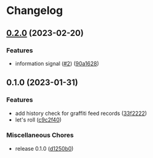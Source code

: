 # Changelog

## [0.2.0](https://github.com/anythread/zerodash/compare/v0.1.0...v0.2.0) (2023-02-20)


### Features

* information signal ([#2](https://github.com/anythread/zerodash/issues/2)) ([90a1628](https://github.com/anythread/zerodash/commit/90a162881798c0ed420236bb183be1b55be74116))

## 0.1.0 (2023-01-31)


### Features

* add history check for graffiti feed records ([33f2222](https://github.com/anythread/0_/commit/33f222277572d4bde162965b53178897c9b23dad))
* let's roll ([c9c2f40](https://github.com/anythread/0_/commit/c9c2f4071de8c4fc21c3c52ca6a83b0ffc4dcf92))


### Miscellaneous Chores

* release 0.1.0 ([d1250b0](https://github.com/anythread/0_/commit/d1250b0fdfcfb189756c559eca341717233aef5c))
